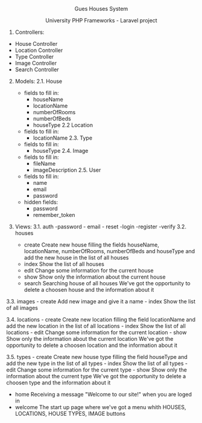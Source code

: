 <p align="center">Gues Houses System</p>
<p align="center">University PHP Frameworks - Laravel project</p>

1. Controllers:
- House Controller
- Location Controller
- Type Controller
- Image Controller
- Search Controller

2. Models:
2.1. House
    - fields to fill in:
        - houseName
        - locationName
        - numberOfRooms
        - numberOfBeds
        - houseType
2.2 Location
    - fields to fill in:
        - locationName
2.3. Type
    - fields to fill in:
        - houseType
2.4. Image
    - fields to fill in:
        - fileName
        - imageDescription
2.5. User
    - fields to fill in:
        - name
        - email
        - password
    - hidden fields:
        - password
        - remember_token
    
3. Views:
3.1. auth
    -password
        - email
        - reset
    -login
    -register
    -verify
3.2. houses
    - create
        Create new house filling the fields houseName, locationName, numberOfRooms, numberOfBeds and houseType and add the new house in         the list of all houses
    - index
        Show the list of all houses
    - edit
        Change some information for the current house
    - show
        Show only the information about the current house
    - search
        Searching house of all houses
    We've got the opportunity to delete a choosen house and the information about it

3.3. images
    - create
        Add new image and give it a name
    - index
        Show the list of all images

3.4. locations
    - create
        Create new location filling the field locationName and add the new location in the list of all locations
    - index
        Show the list of all locations
    - edit
        Change some information for the current location
    - show
        Show only the information about the current location
    We've got the opportunity to delete a choosen location and the information about it

3.5. types
    - create
        Create new house type filling the field houseType and add the new type in the list of all types
    - index
        Show the list of all types
    - edit
        Change some information for the current type
    - show
        Show only the information about the current type
    We've got the opportunity to delete a choosen type and the information about it

- home
    Receiving a message "Welcome to our site!" when you are loged in
- welcome
    The start up page where we've got a menu whith HOUSES, LOCATIONS, HOUSE TYPES, IMAGE buttons
